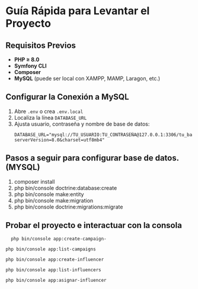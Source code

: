 # Guía Rápida para Levantar el Proyecto

## Requisitos Previos
- **PHP ≥ 8.0**  
- **Symfony CLI**  
- **Composer**  
- **MySQL** (puede ser local con XAMPP, MAMP, Laragon, etc.)


## Configurar la Conexión a MySQL
1. Abre `.env` o crea `.env.local`  
2. Localiza la línea `DATABASE_URL`  
3. Ajusta usuario, contraseña y nombre de base de datos:
   ```dotenv
   DATABASE_URL="mysql://TU_USUARIO:TU_CONTRASEÑA@127.0.0.1:3306/tu_base_de_datos?serverVersion=8.0&charset=utf8mb4"

## Pasos a seguir para configurar base de datos. (MYSQL)
1. composer install
2. php bin/console doctrine:database:create
3. php bin/console make:entity
4. php bin/console make:migration
5. php bin/console doctrine:migrations:migrate

## Probar el proyecto e interactuar con la consola

```doteenv --> Genera una campaña
  php bin/console app:create-campaign- 
```
```doteenv --> Listado de camapañas
php bin/console app:list-campaigns
```
```doteenv --> Crear influencer
php bin/console app:create-influencer
```
```doteenv --> Listar influencers
php bin/console app:list-influencers
```
```doteenv ---> Asignar influencers a campañas
php bin/console app:asignar-influencer
```




 


